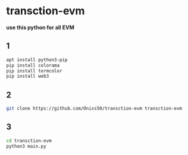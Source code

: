 # transction-evm
**use this python for all EVM**
## 1
```bash
apt install python3-pip
pip install colorama
pip install termcolor
pip install web3
```
## 2
```bash
git clone https://github.com/Onixs50/transction-evm transction-evm
```
## 3
```bash
cd transction-evm
python3 main.py
```
